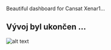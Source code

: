 Beautiful dashboard for Cansat Xenar1...

## Vývoj byl ukončen ...

![alt text](https://i.imgur.com/8qO2FqU.jpg "WIP")